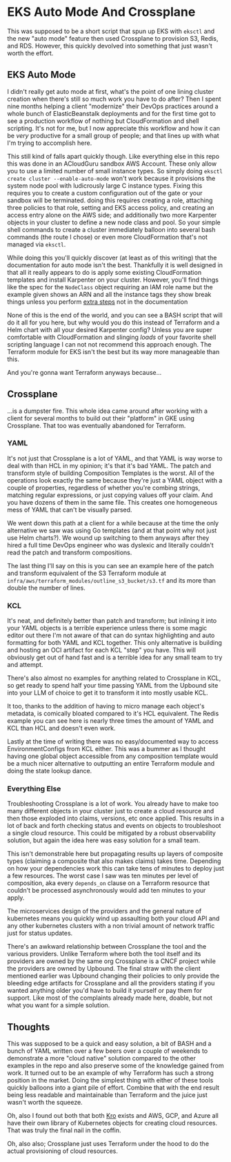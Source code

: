 # EKS Auto Mode And Crossplane

This was supposed to be a short script that spun up EKS with `eksctl` and the new "auto mode" feature then used Crossplane to provision S3, Redis, and RDS. However, this quickly devolved into something that just wasn't worth the effort. 

## EKS Auto Mode

I didn't really get auto mode at first, what's the point of one lining cluster creation when there's still so much work you have to do after? Then I spent nine months helping a client "modernize" their DevOps practices around a whole bunch of ElasticBeanstalk deployments and for the first time got to see a production workflow of nothing but CloudFormation and shell scripting. It's not for me, but I now appreciate this workflow and how it can be *very* productive for a small group of people; and that lines up with what I'm trying to accomplish here.

This still kind of falls apart quickly though. Like everything else in this repo this was done in an ACloudGuru sandbox AWS Account. These only allow you to use a limited number of small instance types. So simply doing `eksctl create cluster --enable-auto-mode` won't work because it provisions the system node pool with ludicrously large C instance types. Fixing this requires you to create a custom configuration out of the gate or your sandbox will be terminated. doing this requires creating a role, attaching three policies to that role, setting and EKS access policy, and creating an access entry alone on the AWS side; and additionally two more Karpenter objects in your cluster to define a new node class and pool. So your simple shell commands to create a cluster immediately balloon into several bash commands (the route I chose) or even more CloudFormation that's not managed via `eksctl`.

While doing this you'll quickly discover (at least as of this writing) that the documentation for auto mode isn't the best. Thankfully it is well designed in that all it really appears to do is apply some existing CloudFormation templates and install Karpenter on your cluster. However, you'll find things like the spec for the `NodeClass` object requiring an IAM role name but the example given shows an ARN and all the instance tags they show break things unless you perform [extra steps](https://medium.com/@kazioyazi/nodeclaim-has-error-error-getting-launch-template-configs-in-eks-auto-mode-46edca067fba) not in the documentation 

None of this is the end of the world, and you can see a BASH script that will do it all for you here, but why would you do this instead of Terraform and a Helm chart with all your desired Karpenter config? Unless you are super comfortable with CloudFormation and slinging *loads* of your favorite shell scripting language I can not not recommend this approach enough. The Terraform module for EKS isn't the best but its way more manageable than this.

And you're gonna want Terraform anyways because...

## Crossplane

...is a dumpster fire. This whole idea came around after working with a client for several months to build out their "platform" in GKE using Crossplane. That too was eventually abandoned for Terraform.

### YAML

It's not just that Crossplane is a lot of YAML, and that YAML is way worse to deal with than HCL in my opinion; it's that it's bad YAML. The patch and transform style of building Composition Templates is the worst. All of the operations look exactly the same because they're just a YAML object with a couple of properties, regardless of whether you're combing strings, matching regular expressions, or just copying values off your claim. And you have dozens of them in the same file. This creates one homogeneous mess of YAML that can't be visually parsed.

We went down this path at a client for a while because at the time the only alternative we saw was using Go templates (and at that point why not just use Helm charts?). We wound up switching to them anyways after they hired a full time DevOps engineer who was dyslexic and literally couldn't read the patch and transform compositions. 

The last thing I'll say on this is you can see an example here of the patch and transform equivalent of the S3 Terraform module at `infra/aws/terraform_modules/outline_s3_bucket/s3.tf` and its more than double the number of lines. 

### KCL

It's neat, and definitely better than patch and transform; but inlining it into your YAML objects is a terrible experience unless there is some magic editor out there I'm not aware of that can do syntax highlighting and auto formatting for both YAML and KCL together. This only alternative is building and hosting an OCI artifact for each KCL "step" you have. This will obviously get out of hand fast and is a terrible idea for any small team to try and attempt. 

There's also almost no examples for anything related to Crossplane in KCL, so get ready to spend half your time passing YAML from the Upbound site into your LLM of choice to get it to transform it into mostly usable KCL.

It too, thanks to the addition of having to micro manage each object's metadata, is comically bloated compared to it's HCL equivalent. The Redis example you can see here is nearly three times the amount of YAML and KCL than HCL and doesn't even work.

Lastly at the time of writing there was no easy/documented way to access EnvironmentConfigs from KCL either. This was a bummer as I thought having one global object accessible from any composition template would be a much nicer alternative to outputting an entire Terraform module and doing the state lookup dance.

### Everything Else

Troubleshooting Crossplane is a lot of work. You already have to make too many different objects in your cluster just to create a cloud resource and then those exploded into claims, versions, etc once applied. This results in a lot of back and forth checking status and events on objects to troubleshoot a single cloud resource. This could be mitigated by a robust observability solution, but again the idea here was easy solution for a small team.

This isn't demonstrable here but propagating results up layers of composite types (claiming a composite that also makes claims) takes time. Depending on how your dependencies work this can take tens of minutes to deploy just a few resources. The worst case I saw was ten minutes per level of composition, aka every `depends_on` clause on a Terraform resource that couldn't be processed asynchronously would add ten minutes to your apply.

The microservices design of the providers and the general nature of kubernetes means you quickly wind up assaulting both your cloud API and any other kubernetes clusters with a non trivial amount of network traffic just for status updates.

There's an awkward relationship between Crossplane the tool and the various providers. Unlike Terraform where both the tool itself and its providers are owned by the same org Crossplane is a CNCF project while the providers are owned by Upbound. The final straw with the client mentioned earlier was Upbound changing their policies to only provide the bleeding edge artifacts for Crossplane and all the providers stating if you wanted anything older you'd have to build it yourself or pay them for support. Like most of the complaints already made here, doable, but not what you want for a simple solution.

## Thoughts

This was supposed to be a quick and easy solution, a bit of BASH and a bunch of YAML written over a few beers over a couple of weekends to demonstrate a more "cloud native" solution compared to the other examples in the repo and also preserve some of the knowledge gained from work. It turned out to be an example of why Terraform has such a strong position in the market. Doing the simplest thing with either of these tools quickly balloons into a giant pile of effort. Combine that with the end result being less readable and maintainable than Terraform and the juice just wasn't worth the squeeze.

Oh, also I found out both that both [Kro](https://github.com/kro-run/kro) exists and AWS, GCP, and Azure all have their own library of Kubernetes objects for creating cloud resources. That was truly the final nail in the coffin.

Oh, also also; Crossplane just uses Terraform under the hood to do the actual provisioning of cloud resources.
